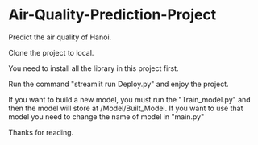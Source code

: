 # Air-Quality-Prediction-Project
Predict the air quality of Hanoi.

Clone the project to local.

You need to install all the library in this project first.

Run the command "streamlit run Deploy.py" and enjoy the project.

If you want to build a new model, you must run the "Train_model.py" and then the model will store at /Model/Built_Model. If you want to use that model you need to change the name of model in "main.py"

Thanks for reading.
